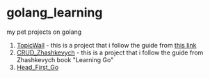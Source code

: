 # golang_learning
my pet projects on golang

1. [TopicWall](https://github.com/GamGas/golang_learning/tree/main/1.topicwall/ "TopicWall main repo") - this is a project that i follow the guide from  [this link](https://fokusov.com/posts/razrabotka-web-prilozhenij-i-mikroservisov-na-golang-s-gin/ "to guide")
2. [CRUD_Zhashkevych](https://github.com/GamGas/golang_learning/tree/main/2.crud_zhashkevich/ "CRUD main repo") - this is a project that i follow the guide from Zhashkevych book "Learning Go"
3. [Head_First_Go](https://github.com/GamGas/golang_learning/tree/main/3.head_first_go/ "HeadFirst main repo")